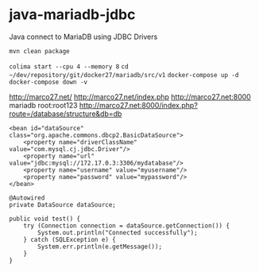 # java-mariadb-jdbc
Java connect to MariaDB using JDBC Drivers

`mvn clean package`


`colima start --cpu 4 --memory 8`
`cd ~/dev/repository/git/docker27/mariadb/src/v1`
`docker-compose up -d`
`docker-compose down -v`

http://marco27.net/
http://marco27.net/index.php
http://marco27.net:8000
mariadb
root:root123
http://marco27.net:8000/index.php?route=/database/structure&db=db


```
<bean id="dataSource" class="org.apache.commons.dbcp2.BasicDataSource">
    <property name="driverClassName" value="com.mysql.cj.jdbc.Driver"/>
    <property name="url" value="jdbc:mysql://172.17.0.3:3306/mydatabase"/>
    <property name="username" value="myusername"/>
    <property name="password" value="mypassword"/>
</bean>

@Autowired
private DataSource dataSource;

public void test() {
    try (Connection connection = dataSource.getConnection()) {
        System.out.println("Connected successfully");
    } catch (SQLException e) {
        System.err.println(e.getMessage());
    }
}
```